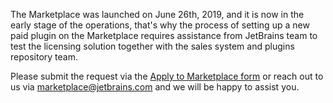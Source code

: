 [//]: # (title: 1. Submit a request to sell plugins at the Marketplace)

The Marketplace was launched on June 26th, 2019, and it is now in the early stage of the operations, that's why the process of setting up a new paid plugin on the Marketplace requires assistance from JetBrains team to test the licensing solution together with the sales system and plugins repository team.

Please submit the request via the [Apply to Marketplace form](https://plugins.jetbrains.com/marketplace/) or reach out to us via [marketplace@jetbrains.com](mailto:marketplace@jetbrains.com) and we will be happy to assist you.
